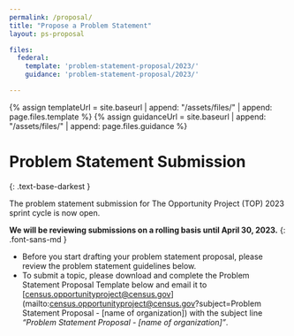 ```yaml
---
permalink: /proposal/
title: "Propose a Problem Statement"
layout: ps-proposal

files:
  federal:
    template: 'problem-statement-proposal/2023/'
    guidance: 'problem-statement-proposal/2023/'

---
```

{% assign templateUrl = site.baseurl | append: "/assets/files/" | append: page.files.template %}
{% assign guidanceUrl = site.baseurl | append: "/assets/files/" | append: page.files.guidance %}

# Problem Statement Submission
{: .text-base-darkest }

The problem statement submission for The Opportunity Project (TOP) 2023 sprint cycle is now open.

**We will be reviewing submissions on a rolling basis until April 30, 2023.**
{: .font-sans-md }

- Before you start drafting your problem statement proposal, please review the problem statement guidelines below.
- To submit a topic, please download and complete the Problem Statement Proposal Template below and email it to [census.opportunityproject@census.gov](mailto:census.opportunityproject@census.gov?subject=Problem Statement Proposal - [name of organization]) with the subject line *“Problem Statement Proposal - [name of organization]”*.
